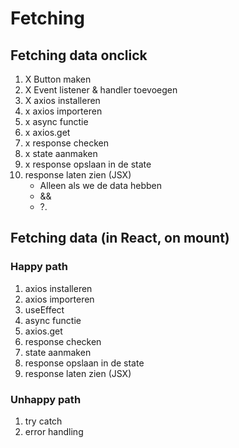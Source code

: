 # Fetching

## Fetching data onclick

1. X Button maken
2. X Event listener & handler toevoegen
3. X axios installeren
4. x axios importeren
5. x async functie
6. x axios.get
7. x response checken
8. x state aanmaken
9. x response opslaan in de state
10. response laten zien (JSX)
    - Alleen als we de data hebben
    - &&
    - ?.

## Fetching data (in React, on mount)

### Happy path

1. axios installeren
2. axios importeren
3. useEffect
4. async functie
5. axios.get
6. response checken
7. state aanmaken
8. response opslaan in de state
9. response laten zien (JSX)

### Unhappy path

1. try catch
2. error handling
